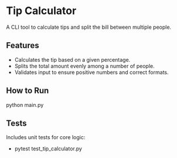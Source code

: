 # Tip Calculator

A CLI tool to calculate tips and split the bill between multiple people.

## Features
- Calculates the tip based on a given percentage.
- Splits the total amount evenly among a number of people.
- Validates input to ensure positive numbers and correct formats.

## How to Run
python main.py

## Tests
Includes unit tests for core logic:
- pytest test_tip_calculator.py